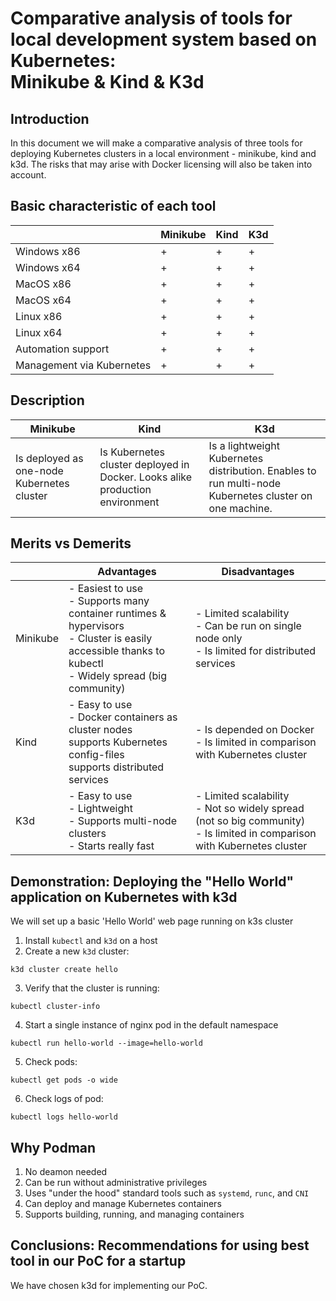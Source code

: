 # Comparative analysis of tools for local development system based on Kubernetes:<br>Minikube & Kind & K3d
## Introduction
In this document we will make a comparative analysis of three tools for deploying Kubernetes clusters in a local environment - minikube, kind and k3d. The risks that may arise with Docker licensing will also be taken into account.
## Basic characteristic of each tool
|                           | Minikube | Kind | K3d |
|---------------------------|----------|------|-----|
| Windows x86               | +        | +    | +   |
| Windows x64               | +        | +    | +   |
| MacOS x86                 | +        | +    | +   |
| MacOS x64                 | +        | +    | +   |
| Linux x86                 | +        | +    | +   |
| Linux x64                 | +        | +    | +   |
| Automation support        | +        | +    | +   |
| Management via Kubernetes | +        | +    | +   |
## Description
| Minikube                                   | Kind                                                                         | K3d                                                                                                    |
|--------------------------------------------|------------------------------------------------------------------------------|--------------------------------------------------------------------------------------------------------|
| Is deployed as one-node Kubernetes cluster | Is Kubernetes cluster deployed in Docker. Looks alike production environment | Is a lightweight Kubernetes distribution. Enables to run multi-node Kubernetes cluster on one machine. |
## Merits vs Demerits
|          | Advantages                                                                                                                                                  | Disadvantages                                                                                                                |
|----------|-------------------------------------------------------------------------------------------------------------------------------------------------------------|------------------------------------------------------------------------------------------------------------------------------|
| Minikube | - Easiest to use<br>- Supports many container runtimes & hypervisors<br>- Cluster is easily accessible thanks to kubectl<br>- Widely spread (big community) | - Limited scalability<br>- Can be run on single node only<br>- Is limited for distributed services                           |
| Kind     | - Easy to use<br>- Docker containers as cluster nodes<br>supports Kubernetes config-files<br>supports distributed services                                  | - Is depended on Docker<br>- Is limited in comparison with Kubernetes cluster                                                |
| K3d      | - Easy to use<br>- Lightweight<br>- Supports multi-node clusters<br>- Starts really fast                                                                    | - Limited scalability<br>- Not so widely spread (not so big community)<br>- Is limited in comparison with Kubernetes cluster |
## Demonstration: Deploying the "Hello World" application on Kubernetes with k3d
We will set up a basic 'Hello World' web page running on k3s cluster
1. Install `kubectl` and `k3d` on a host
2. Create a new `k3d` cluster:
```
k3d cluster create hello
```
3. Verify that the cluster is running:
```
kubectl cluster-info
```
4. Start a single instance of nginx pod in the default namespace
```shell
kubectl run hello-world --image=hello-world
```
5. Check pods:
```shell
kubectl get pods -o wide
```
6. Check logs of pod:
```shell
kubectl logs hello-world
```
## Why Podman
1. No deamon needed
2. Can be run without administrative privileges
3. Uses "under the hood" standard tools such as `systemd`, `runc`, and `CNI`
4. Can deploy and manage Kubernetes containers
5. Supports building, running, and managing containers

## Conclusions: Recommendations for using best tool in our PoC for a startup
We have chosen k3d for implementing our PoC.